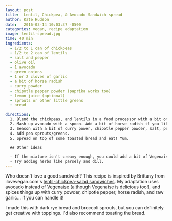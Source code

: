 ```yaml
---
layout: post
title:  Lentil, Chickpea, & Avocado Sandwich spread
author: Kate Hudson
date:   2016-03-14 10:03:37 -0500
categories: vegan, recipe adaptation
image: lentil-spread.jpg
time: 40 min
ingredients:
  - 1/2 to 1 can of chickpeas
  - 1/2 to 2 can of lentils
  - salt and pepper
  - olive oil
  - 1 avocado
  - green onions
  - 1 or 2 cloves of garlic
  - a bit of horse radish
  - curry powder
  - chipotle pepper powder (paprika works too)
  - lemon juice (optional)
  - sprouts or other little greens
  - bread

directions: |
  1. Blend the chickpeas, and lentils in a food processor with a bit of olive oil. I kept the mixture pretty coarse so there was still a nice texture to it.
  2. Mash up avocado with a spoon. Add a bit of horse radish if you like it spicy. Mix into the chickpeas/lentils.
  3. Season with a bit of curry power, chipotle pepper powder, salt, pepper, and lemon juice.
  4. Add pea sprouts/greens.
  5. Spread on top of some toasted bread and eat! Yum.

  ## Other ideas

  - If the mixture isn't creamy enough, you could add a bit of Vegenaise or more avocado.
  - Try adding herbs like parsely and dill.
---
```


Who doesn't love a good sandwich? This recipe is inspired by Brittany from ilovevegan.com's [lentil-chickpea-salad sandwiches](http://www.ilovevegan.com/lentil-chickpea-salad-sandwiches). My adaptation uses avocado instead of [Vegenaise](http://followyourheart.com/vegenaise-family/) (although Vegenaise is delicious too!), and spices things up with curry powder, chipotle pepper, horse radish, and raw garlic... if you can handle it!

I made this with dark rye bread and broccoli sprouts, but you can definitely get creative with toppings. I'd also recommend toasting the bread.
